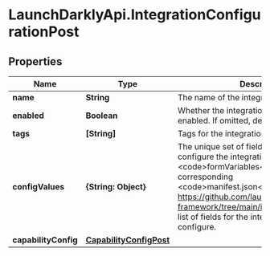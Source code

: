 # LaunchDarklyApi.IntegrationConfigurationPost

## Properties

Name | Type | Description | Notes
------------ | ------------- | ------------- | -------------
**name** | **String** | The name of the integration configuration | 
**enabled** | **Boolean** | Whether the integration configuration is enabled. If omitted, defaults to true | [optional] 
**tags** | **[String]** | Tags for the integration | [optional] 
**configValues** | **{String: Object}** | The unique set of fields required to configure the integration. Refer to the &lt;code&gt;formVariables&lt;/code&gt; field in the corresponding &lt;code&gt;manifest.json&lt;/code&gt; at https://github.com/launchdarkly/integration-framework/tree/main/integrations for a full list of fields for the integration you wish to configure. | 
**capabilityConfig** | [**CapabilityConfigPost**](CapabilityConfigPost.md) |  | [optional] 


